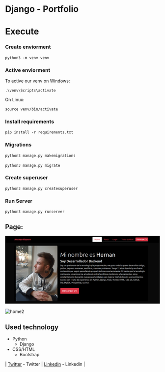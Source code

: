 # Django - Portfolio

# Execute

### Create enviorment

```
python3 -m venv venv
```

### Active enviorment

To active our venv on Windows:

```
.\venv\Scripts\activate
```

On Linux:

```
source venv/bin/activate
```

### Install requirements

```
pip install -r requirements.txt
```

### Migrations

```
python3 manage.py makemigrations

python3 manage.py migrate
```

### Create superuser

```
python3 manage.py createsuperuser
```

### Run Server

```
python3 manage.py runserver
```

## Page:

![home](./assets/home.png)

![home2](https://user-images.githubusercontent.com/103611875/223207629-bd15a846-0675-4f6b-b5d2-5242aa02ffcf.png)

## Used technology

- Python
  - Django
- CSS/HTML
  - Bootstrap

| [Twitter](https://twitter.com/hernagusdev) - Twitter | [Linkedin](https://www.linkedin.com/in/hernan-rosero/) - Linkedin |
